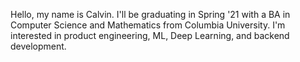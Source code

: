 Hello, my name is Calvin. I'll be graduating in Spring '21 with a BA in Computer Science and Mathematics from Columbia University. I'm interested in product engineering, ML, Deep Learning, and backend development. 

<!---
CL3644/CL3644 is a ✨ special ✨ repository because its `README.md` (this file) appears on your GitHub profile.
You can click the Preview link to take a look at your changes.
--->
